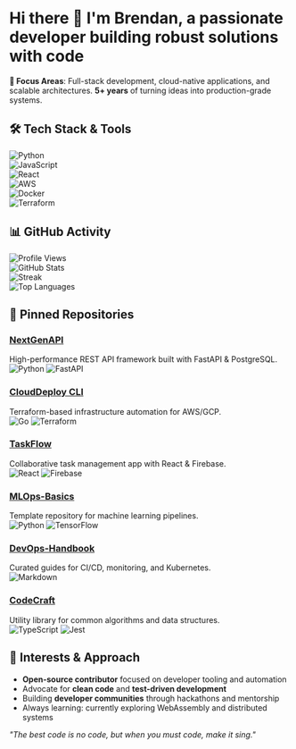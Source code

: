 # Hi there 👋 I'm Brendan, a passionate developer building robust solutions with code  

**🎯 Focus Areas**: Full-stack development, cloud-native applications, and scalable architectures. **5+ years** of turning ideas into production-grade systems.  

## 🛠️ Tech Stack & Tools  

![Python](https://img.shields.io/badge/-Python-3776AB?logo=python&logoColor=white)  
![JavaScript](https://img.shields.io/badge/-JavaScript-F7DF1E?logo=javascript&logoColor=black)  
![React](https://img.shields.io/badge/-React-61DAFB?logo=react&logoColor=black)  
![AWS](https://img.shields.io/badge/-AWS-232F3E?logo=amazon-aws)  
![Docker](https://img.shields.io/badge/-Docker-2496ED?logo=docker&logoColor=white)  
![Terraform](https://img.shields.io/badge/-Terraform-7B42BC?logo=terraform)  

## 📊 GitHub Activity  

![Profile Views](https://komarev.com/ghpvc/?username=brendangardner977&color=blue)  
![GitHub Stats](https://github-readme-stats.vercel.app/api?username=brendangardner977&show_icons=true&theme=radical&hide_title=true)  
![Streak](https://github-readme-streak-stats.herokuapp.com?user=brendangardner977&theme=dark&date_format=M%20j%5B%2C%20Y%5D)  
![Top Languages](https://github-readme-stats.vercel.app/api/top-langs/?username=brendangardner977&layout=compact&theme=vision-friendly-dark)  

## 🔨 Pinned Repositories  

### [NextGenAPI](https://github.com/brendangardner977/nextgenapi)  
High-performance REST API framework built with FastAPI & PostgreSQL.  
![Python](https://img.shields.io/badge/-Python-3776AB) ![FastAPI](https://img.shields.io/badge/-FastAPI-009688)  

### [CloudDeploy CLI](https://github.com/brendangardner977/clouddeploy)  
Terraform-based infrastructure automation for AWS/GCP.  
![Go](https://img.shields.io/badge/-Go-00ADD8) ![Terraform](https://img.shields.io/badge/-Terraform-7B42BC)  

### [TaskFlow](https://github.com/brendangardner977/taskflow)  
Collaborative task management app with React & Firebase.  
![React](https://img.shields.io/badge/-React-61DAFB) ![Firebase](https://img.shields.io/badge/-Firebase-FFCA28)  

### [MLOps-Basics](https://github.com/brendangardner977/mlops-basics)  
Template repository for machine learning pipelines.  
![Python](https://img.shields.io/badge/-Python-3776AB) ![TensorFlow](https://img.shields.io/badge/-TensorFlow-FF6F00)  

### [DevOps-Handbook](https://github.com/brendangardner977/devops-handbook)  
Curated guides for CI/CD, monitoring, and Kubernetes.  
![Markdown](https://img.shields.io/badge/-Markdown-000000)  

### [CodeCraft](https://github.com/brendangardner977/codecraft)  
Utility library for common algorithms and data structures.  
![TypeScript](https://img.shields.io/badge/-TypeScript-3178C6) ![Jest](https://img.shields.io/badge/-Jest-C21325)  

## 🌱 Interests & Approach  
- **Open-source contributor** focused on developer tooling and automation  
- Advocate for **clean code** and **test-driven development**  
- Building **developer communities** through hackathons and mentorship  
- Always learning: currently exploring WebAssembly and distributed systems  

*"The best code is no code, but when you must code, make it sing."*
